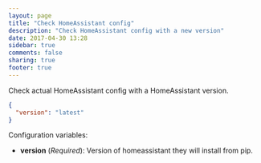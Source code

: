 ```yaml
---
layout: page
title: "Check HomeAssistant config"
description: "Check HomeAssistant config with a new version"
date: 2017-04-30 13:28
sidebar: true
comments: false
sharing: true
footer: true
---
```


Check actual HomeAssistant config with a HomeAssistant version.

```json
{
  "version": "latest"
}
```

Configuration variables:

- **version** (*Required*): Version of homeassistant they will install from pip.
